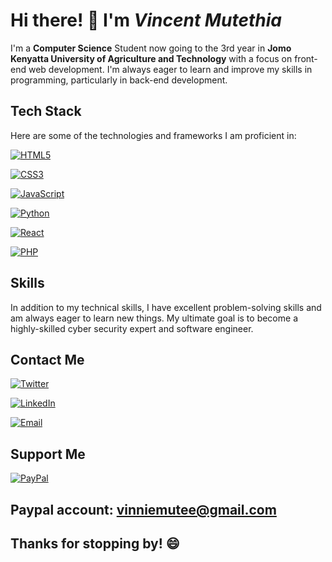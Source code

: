 # Hi there! 👋 I'm ***Vincent Mutethia***

I'm a **Computer Science** Student now going to the 3rd year in **Jomo Kenyatta University of Agriculture and Technology** with a focus on front-end web development. I'm always eager to learn and improve my skills in programming, particularly in back-end development.

## **Tech Stack**

Here are some of the technologies and frameworks I am proficient in:

[![HTML5](https://img.shields.io/badge/HTML5-%23E34F26.svg?style=for-the-badge&logo=html5&logoColor=white)]()

[![CSS3](https://img.shields.io/badge/CSS3-%231572B6.svg?style=for-the-badge&logo=css3&logoColor=white)]()

[![JavaScript](https://img.shields.io/badge/JavaScript-%23323330.svg?style=for-the-badge&logo=javascript&logoColor=%23F7DF1E)]()

[![Python](https://img.shields.io/badge/Python-%2314354C.svg?style=for-the-badge&logo=python&logoColor=white)]()

[![React](https://img.shields.io/badge/React-%2320232a.svg?style=for-the-badge&logo=react&logoColor=%2361DAFB)]()

[![PHP](https://img.shields.io/badge/PHP-%23777BB4.svg?style=for-the-badge&logo=php&logoColor=white)]()

## **Skills**

In addition to my technical skills, I have excellent problem-solving skills and am always eager to learn new things. My ultimate goal is to become a highly-skilled cyber security expert and software engineer.

## **Contact Me**

[![Twitter](https://img.shields.io/badge/Twitter-%231DA1F2.svg?style=for-the-badge&logo=Twitter&logoColor=white)](https://twitter.com/MuteeVincente)

[![LinkedIn](https://img.shields.io/badge/LinkedIn-%230077B5.svg?style=for-the-badge&logo=LinkedIn&logoColor=white)](https://www.linkedin.com/in/vincent-mutethia-b83566226/)

[![Email](https://img.shields.io/badge/Email-%23D14836.svg?style=for-the-badge&logo=Gmail&logoColor=white)](mailto:vinniemutee@gmail.com)

## Support Me

[![PayPal](https://img.shields.io/badge/Donate-%2300457C.svg?style=for-the-badge&logo=paypal&logoColor=white)](https://www.paypal.com/vinniemutee@gmail.com)

 ## Paypal account: vinniemutee@gmail.com

## Thanks for stopping by! 😄
